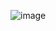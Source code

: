 ![image](https://github.com/crobibero/maui-html-styling/assets/24963659/74354ede-02cc-43c3-9537-fcd113eae8b1)
